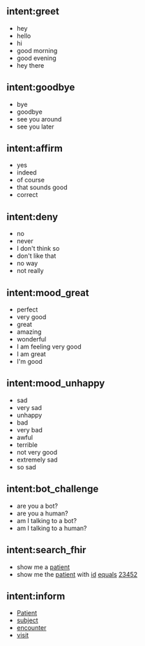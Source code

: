 ## intent:greet
- hey
- hello
- hi
- good morning
- good evening
- hey there

## intent:goodbye
- bye
- goodbye
- see you around
- see you later

## intent:affirm
- yes
- indeed
- of course
- that sounds good
- correct

## intent:deny
- no
- never
- I don't think so
- don't like that
- no way
- not really

## intent:mood_great
- perfect
- very good
- great
- amazing
- wonderful
- I am feeling very good
- I am great
- I'm good

## intent:mood_unhappy
- sad
- very sad
- unhappy
- bad
- very bad
- awful
- terrible
- not very good
- extremely sad
- so sad

## intent:bot_challenge
- are you a bot?
- are you a human?
- am I talking to a bot?
- am I talking to a human?

## intent:search_fhir
- show me a [patient](fhir_resource)
- show me the [patient](fhir_resource) with [id](search_param) [equals](search_qualifier) [23452](search_value)

## intent:inform
- [Patient](fhir_resource)
- [subject](search_param)
- [encounter](fhir_resource)
- [visit](fhir_resource)